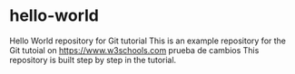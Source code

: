 # hello-world
Hello World repository for Git tutorial
This is an example repository for the Git tutoial on https://www.w3schools.com
prueba de cambios
This repository is built step by step in the tutorial.
